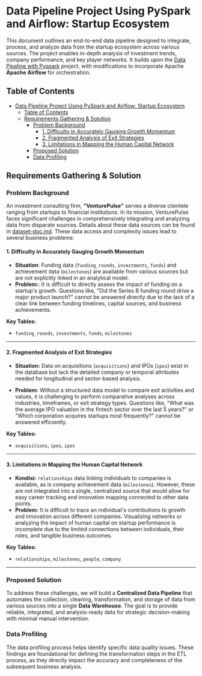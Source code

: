 # Data Pipeline Project Using PySpark and Airflow: Startup Ecosystem
This document outlines an end-to-end data pipeline designed to integrate, process, and analyze data from the startup ecosystem across various sources. The project enables in-depth analysis of investment trends, company performance, and key player networks. It builds upon the  [Data Pipeline with Pyspark](https://github.com/oscar-sinaga/data_pipeline_pyspark) project, with modifications to incorporate Apache **Apache Airflow** for orchestration.

## Table of Contents
- [Data Pipeline Project Using PySpark and Airflow: Startup Ecosystem](#data-pipeline-project-using-pyspark-and-airflow-startup-ecosystem)
  - [Table of Contents](#table-of-contents)
  - [Requirements Gathering \& Solution](#requirements-gathering--solution)
    - [Problem Background](#problem-background)
      - [1. Difficulty in Accurately Gauging Growth Momentum](#1-difficulty-in-accurately-gauging-growth-momentum)
      - [2. Fragmented Analysis of Exit Strategies](#2-fragmented-analysis-of-exit-strategies)
      - [3. Limitations in Mapping the Human Capital Network](#3-limitations-in-mapping-the-human-capital-network)
    - [Proposed Solution](#proposed-solution)
    - [Data Profiling](#data-profiling)


## Requirements Gathering & Solution

### Problem Background
An investment consulting firm, **"VenturePulse"** serves a diverse clientele ranging from startups to financial institutions. In its mission, VenturePulse faces significant challenges in comprehensively integrating and analyzing data from disparate sources. Details about these data sources can be found in [dataset-doc.md](dataset-doc.md). These data access and complexity issues lead to several business problems:


#### 1. Difficulty in Accurately Gauging Growth Momentum

- **Situation**: Funding data (`funding_rounds`, `investments`, `funds`) and achievement data (`milestones`) are available from various sources but are not explicitly linked in an analytical model.
- **Problem:**: It is difficult to directly assess the impact of funding on a startup's growth. Questions like, "Did the Series B funding round drive a major product launch?" cannot be answered directly due to the lack of a clear link between funding timelines, capital sources, and business achievements.


**Key Tables:**
- `funding_rounds`, `investments`, `funds`, `milestones`

---

#### 2. Fragmented Analysis of Exit Strategies

- **Situation:** Data on acquisitions (`acquisitions`) and IPOs (`ipos`) exist in the database but lack the detailed company or temporal attributes needed for longitudinal and sector-based analysis.

- **Problem:** Without a structured data model to compare exit activities and values, it is challenging to perform comparative analyses across industries, timeframes, or exit strategy types. Questions like, "What was the average IPO valuation in the fintech sector over the last 5 years?" or "Which corporation acquires startups most frequently?" cannot be answered efficiently.

**Key Tables:**
- `acquisitions`, `ipos`,  `ipos`

---

#### 3. Limitations in Mapping the Human Capital Network

- **Kondisi:** `relationships` data linking individuals to companies is available, as is company achievement data (`milestones`). However, these are not integrated into a single, centralized source that would allow for easy career tracking and innovation mapping connected to other data points.
- **Problem:** It is difficult to trace an individual's contributions to growth and innovation across different companies. Visualizing networks or analyzing the impact of human capital on startup performance is incomplete due to the limited connections between individuals, their roles, and tangible business outcomes.


**Key Tables:**
- `relationships`, `milestones`, `people`, `company`

---

### Proposed Solution

To address these challenges, we will build a **Centralized Data Pipeline** that automates the collection, cleaning, transformation, and storage of data from various sources into a single **Data Warehouse**.
The goal is to provide reliable, integrated, and analysis-ready data for strategic decision-making with minimal manual intervention.


### Data Profiling
The data profiling process helps identify specific data quality issues. These findings are foundational for defining the transformation steps in the ETL process, as they directly impact the accuracy and completeness of the subsequent business analysis.